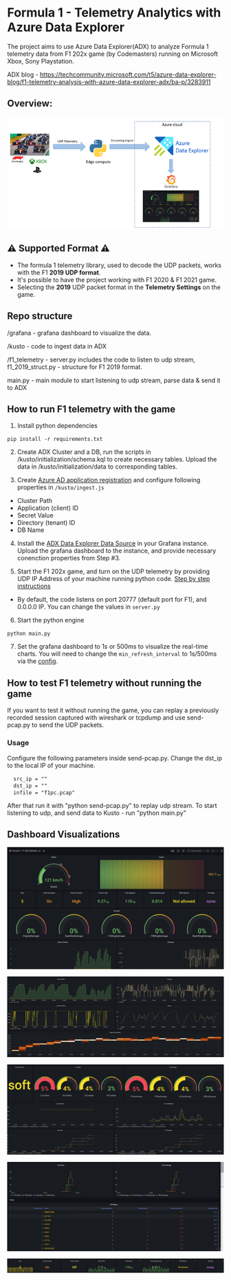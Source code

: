 # Formula 1 - Telemetry Analytics with Azure Data Explorer

The project aims to use Azure Data Explorer(ADX) to analyze Formula 1 telemetry data from F1 202x game (by Codemasters) running on Microsoft Xbox, Sony Playstation.

ADX blog - https://techcommunity.microsoft.com/t5/azure-data-explorer-blog/f1-telemetry-analysis-with-azure-data-explorer-adx/ba-p/3283911

## Overview:

![Arch](./images/architecture.png)

## :warning: Supported Format :warning: 

- The formula 1 telemetry library, used to decode the UDP packets, works with the F1 **2019 UDP format**. 
- It's possible to have the project working with F1 2020 & F1 2021 game.
- Selecting the **2019** UDP packet format in the **Telemetry Settings** on the game.


## Repo structure

/grafana - grafana dashboard to visualize the data.

/kusto - code to ingest data in ADX

/f1_telemetry  - server.py includes the code to listen to udp stream, f1_2019_struct.py - structure for F1 2019 format.

main.py - main module to start listening to udp stream, parse data & send it to ADX


## How to run F1 telemetry with the game

1. Install python dependencies 

```
pip install -r requirements.txt
```

2. Create ADX Cluster and a DB, run the scripts in /kusto/initialization/schema.kql to create necessary tables. Upload the data in /kusto/initialization/data to corresponding tables.

3. Create [Azure AD application registration](https://docs.microsoft.com/en-us/azure/data-explorer/provision-azure-ad-app) and configure following properties in `/kusto/ingest.js`
- Cluster Path
- Application (client) ID
- Secret Value
- Directory (tenant) ID
- DB Name 

4. Install the [ADX Data Explorer Data Source](https://grafana.com/grafana/plugins/grafana-azure-data-explorer-datasource/) in your Grafana instance. Upload the grafana dashboard to the instance, and provide necessary conenction properties from Step #3.

5. Start the F1 202x game, and turn on the UDP telemetry by providing UDP IP Address of your machine running python code. [Step by step instructions](https://www.simracingtelemetry.com/help/F12020/)
- By default, the code listens on port 20777 (default port for F1), and 0.0.0.0 IP. You can change the values in `server.py`

6. Start the python engine

```
python main.py
```

7. Set the grafana dashboard to 1s or 500ms to visualize the real-time charts. You will need to change the `min_refresh_interval` to 1s/500ms via the [config](https://grafana.com/docs/grafana/latest/administration/configuration/). 


## How to test F1 telemetry without running the game
If you want to test it without running the game, you can replay a previously
recorded session captured with wireshark or tcpdump and use send-pcap.py to send
the UDP packets. 

### Usage
Configure the following parameters inside send-pcap.py. Change the dst_ip to the local IP of your machine. 
```
  src_ip = ""
  dst_ip = ""
  infile = "f1pc.pcap"
```
After that run it with "python send-pcap.py" to replay udp stream.
To start listening to udp, and send data to Kusto - run "python main.py"

## Dashboard Visualizations

![visuals1](./images/dashboard_1.png)

![visuals2](./images/dashboard_2.png)

![visuals3](./images/dashboard_4.png)

![visuals4](./images/dashboard_3.png)

![visuals5](./images/dashboard_5.png)
